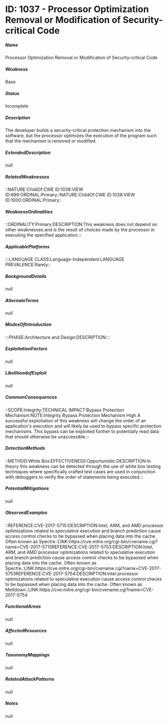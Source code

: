 # ID: 1037 - Processor Optimization Removal or Modification of Security-critical Code
<h5>Name</h5>Processor Optimization Removal or Modification of Security-critical Code
<h5>Weakness</h5>Base
<h5>Status</h5>Incomplete
<h5>Description</h5>The developer builds a security-critical protection mechanism into the software, but the processor optimizes the execution of the program such that the mechanism is removed or modified.
<h5>ExtendedDescription</h5>null
<h5>RelatedWeaknesses</h5>::NATURE:ChildOf:CWE ID:1038:VIEW ID:699:ORDINAL:Primary::NATURE:ChildOf:CWE ID:1038:VIEW ID:1000:ORDINAL:Primary::
<h5>WeaknessOrdinalities</h5>::ORDINALITY:Primary:DESCRIPTION:This weakness does not depend on other weaknesses and is the result of choices made by the processor in executing the specified application.::
<h5>ApplicablePlatforms</h5>:::LANGUAGE CLASS:Language-Independent:LANGUAGE PREVALENCE:Rarely::
<h5>BackgroundDetails</h5>null
<h5>AlternateTerms</h5>null
<h5>ModesOfIntroduction</h5>:::PHASE:Architecture and Design:DESCRIPTION:::
<h5>ExploitationFactors</h5>null
<h5>LikelihoodofExploit</h5>null
<h5>CommonConsequences</h5>::SCOPE:Integrity:TECHNICAL IMPACT:Bypass Protection Mechanism:NOTE:Integrity Bypass Protection Mechanism High A successful exploitation of this weakness will change the order of an application's execution and will likely be used to bypass specific protection mechanisms. This bypass can be exploited further to potentially read data that should otherwise be unaccessible.::
<h5>DetectionMethods</h5>::METHOD:White Box:EFFECTIVENESS:Opportunistic:DESCRIPTION:In theory this weakness can be detected through the use of white box testing techniques where specifically crafted test cases are used in conjunction with debuggers to verify the order of statements being executed.::
<h5>PotentialMitigations</h5>null
<h5>ObservedExamples</h5>::REFERENCE:CVE-2017-5715:DESCRIPTION:Intel, ARM, and AMD processor optimizations related to speculative execution and branch prediction cause access control checks to be bypassed when placing data into the cache. Often known as Spectre.:LINK:https://cve.mitre.org/cgi-bin/cvename.cgi?name=CVE-2017-5715REFERENCE:CVE-2017-5753:DESCRIPTION:Intel, ARM, and AMD processor optimizations related to speculative execution and branch prediction cause access control checks to be bypassed when placing data into the cache. Often known as Spectre.:LINK:https://cve.mitre.org/cgi-bin/cvename.cgi?name=CVE-2017-5753REFERENCE:CVE-2017-5754:DESCRIPTION:Intel processor optimizations related to speculative execution cause access control checks to be bypassed when placing data into the cache. Often known as Meltdown.:LINK:https://cve.mitre.org/cgi-bin/cvename.cgi?name=CVE-2017-5754
<h5>FunctionalAreas</h5>null
<h5>AffectedResources</h5>null
<h5>TaxonomyMappings</h5>null
<h5>RelatedAttackPatterns</h5>null
<h5>Notes</h5>null

